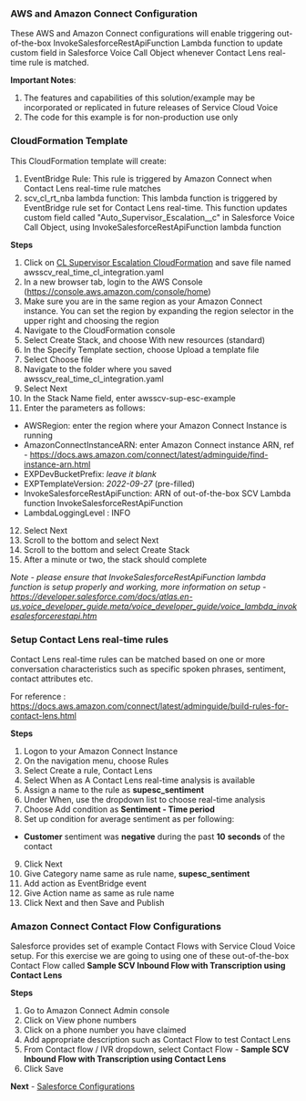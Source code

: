 ### AWS and Amazon Connect Configuration

These AWS and Amazon Connect configurations will enable triggering out-of-the-box InvokeSalesforceRestApiFunction Lambda function to update custom field in Salesforce Voice Call Object whenever Contact Lens real-time rule is matched.

**Important Notes**:

1. The features and capabilities of this solution/example may be incorporated or replicated in future releases of Service Cloud Voice
2. The code for this example is for non-production use only

### CloudFormation Template

This CloudFormation template will create:

1. EventBridge Rule: This rule is triggered by Amazon Connect when Contact Lens real-time rule matches
2. scv_cl_rt_nba lambda function: This lambda function is triggered by EventBridge rule set for Contact Lens real-time. This function updates custom field called "Auto_Supervisor_Escalation\_\_c" in Salesforce Voice Call Object, using InvokeSalesforceRestApiFunction lambda function

**Steps**

1. Click on [CL Supervisor Escalation CloudFormation](/Examples/AWSSCV-ContactLens-SupervisorEscalation/CloudFormation/awsscv_real_time_cl_integration.yaml) and save file named awsscv_real_time_cl_integration.yaml
2. In a new browser tab, login to the AWS Console (https://console.aws.amazon.com/console/home)
3. Make sure you are in the same region as your Amazon Connect instance. You can set the region by expanding the region
   selector in the upper right and choosing the region
4. Navigate to the CloudFormation console
5. Select Create Stack, and choose With new resources (standard)
6. In the Specify Template section, choose Upload a template file
7. Select Choose file
8. Navigate to the folder where you saved awsscv_real_time_cl_integration.yaml
9. Select Next
10. In the Stack Name field, enter awsscv-sup-esc-example
11. Enter the parameters as follows:

- AWSRegion: enter the region where your Amazon Connect Instance is running
- AmazonConnectInstanceARN: enter Amazon Connect instance ARN, ref - https://docs.aws.amazon.com/connect/latest/adminguide/find-instance-arn.html
- EXPDevBucketPrefix: _leave it blank_
- EXPTemplateVersion: _2022-09-27_ (pre-filled)
- InvokeSalesforceRestApiFunction: ARN of out-of-the-box SCV Lambda function InvokeSalesforceRestApiFunction
- LambdaLoggingLevel : INFO

12. Select Next
13. Scroll to the bottom and select Next
14. Scroll to the bottom and select Create Stack
15. After a minute or two, the stack should complete

_Note - please ensure that InvokeSalesforceRestApiFunction lambda function is setup properly and working, more information on setup - https://developer.salesforce.com/docs/atlas.en-us.voice_developer_guide.meta/voice_developer_guide/voice_lambda_invokesalesforcerestapi.htm_

### Setup Contact Lens real-time rules

Contact Lens real-time rules can be matched based on one or more conversation characteristics such as specific spoken phrases, sentiment, contact attributes etc.

For reference : https://docs.aws.amazon.com/connect/latest/adminguide/build-rules-for-contact-lens.html

**Steps**

1. Logon to your Amazon Connect Instance
2. On the navigation menu, choose Rules
3. Select Create a rule, Contact Lens
4. Select When as A Contact Lens real-time analysis is available
5. Assign a name to the rule as **supesc_sentiment**
6. Under When, use the dropdown list to choose real-time analysis
7. Choose Add condition as **Sentiment - Time period**
8. Set up condition for average sentiment as per following:

- **Customer** sentiment was **negative** during the past **10** **seconds** of the contact

9. Click Next
10. Give Category name same as rule name, **supesc_sentiment**
11. Add action as EventBridge event
12. Give Action name as same as rule name
13. Click Next and then Save and Publish

### Amazon Connect Contact Flow Configurations

Salesforce provides set of example Contact Flows with Service Cloud Voice setup. For this exercise we are going to using one of these out-of-the-box Contact Flow called **Sample SCV Inbound Flow with Transcription using Contact Lens**

**Steps**

1. Go to Amazon Connect Admin console
2. Click on View phone numbers
3. Click on a phone number you have claimed
4. Add appropriate description such as Contact Flow to test Contact Lens
5. From Contact flow / IVR dropdown, select Contact Flow - **Sample SCV Inbound Flow with Transcription using Contact Lens**
6. Click Save

**Next** - [Salesforce Configurations](deployment_salesforce.md)
